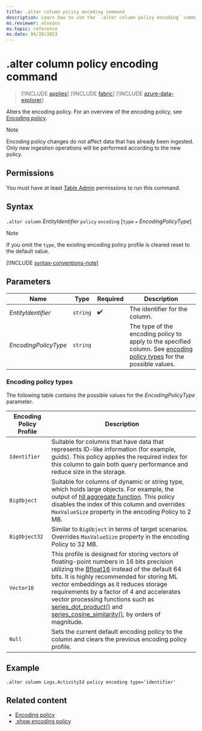 ```yaml
---
title: .alter column policy encoding command
description: Learn how to use the `.alter column policy encoding` command to change the encoding policy.
ms.reviewer: alexans
ms.topic: reference
ms.date: 04/20/2023
---
```

# .alter column policy encoding command

> [!INCLUDE [applies](../includes/applies-to-version/applies.md)] [!INCLUDE [fabric](../includes/applies-to-version/fabric.md)] [!INCLUDE [azure-data-explorer](../includes/applies-to-version/azure-data-explorer.md)]

Alters the encoding policy. For an overview of the encoding policy, see [Encoding policy](encoding-policy.md).

> [!NOTE]
> Encoding policy changes do not affect data that has already been ingested.
> Only new ingestion operations will be performed according to the new policy.

## Permissions

You must have at least [Table Admin](../access-control/role-based-access-control.md) permissions to run this command.

## Syntax

`.alter column` *EntityIdentifier* `policy` `encoding` [`type` `=` *EncodingPolicyType*]

> [!NOTE]
> If you omit the `type`, the existing encoding policy profile is cleared reset to the default value.

[!INCLUDE [syntax-conventions-note](../includes/syntax-conventions-note.md)]

## Parameters

|Name|Type|Required|Description|
|--|--|--|--|
|*EntityIdentifier*| `string` | :heavy_check_mark:|The identifier for the column.|
|*EncodingPolicyType*| `string` ||The type of the encoding policy to apply to the specified column. See [encoding policy types](#encoding-policy-types) for the possible values.|

### Encoding policy types

The following table contains the possible values for the *EncodingPolicyType* parameter.

| Encoding Policy Profile | Description |
|--|--|
| `Identifier` | Suitable for columns that have data that represents ID-like information (for example, guids). This policy applies the required index for this column to gain both query performance and reduce size in the storage. |
| `BigObject` | Suitable for columns of dynamic or string type, which holds large objects. For example, the output of [hll aggregate function](../query/hll-aggregation-function.md). This policy disables the index of this column and overrides `MaxValueSize` property in the encoding Policy to 2 MB. |
| `BigObject32` | Similar to `BigObject` in terms of target scenarios. Overrides `MaxValueSize` property in the encoding Policy to 32 MB. |
| `Vector16` | This profile is designed for storing vectors of floating-point numbers in 16 bits precision utilizing the [Bfloat16](https://en.wikipedia.org/wiki/Bfloat16_floating-point_format) instead of the default 64 bits. It is highly recommended for storing ML vector embeddings as it reduces storage requirements by a factor of 4 and accelerates vector processing functions such as [series_dot_product()](../query/series-dot-product-function.md) and [series_cosine_similarity()](../query/series-cosine-similarity-function.md), by orders of magnitude. |
| `Null` | Sets the current default encoding policy to the column and clears the previous encoding policy profile. |

## Example

```kusto
.alter column Logs.ActivityId policy encoding type='identifier'
```

## Related content

* [Encoding policy](encoding-policy.md)
* [.show encoding policy](show-encoding-policy.md)
